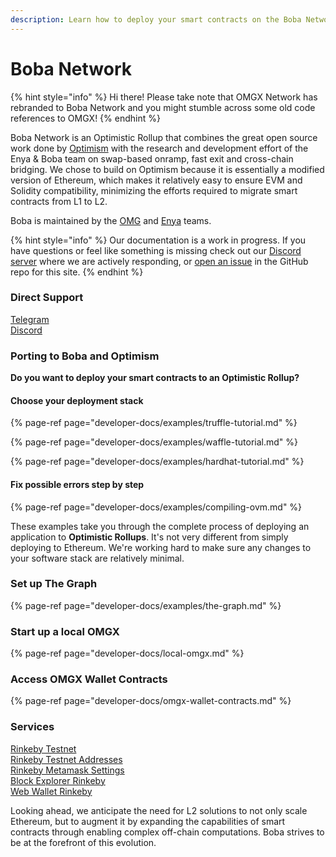 ```yaml
---
description: Learn how to deploy your smart contracts on the Boba Network OVM
---
```


# Boba Network

{% hint style="info" %}
Hi there! Please take note that OMGX Network has rebranded to Boba Network and you might stumble across some old code references to OMGX!
{% endhint %}

Boba Network is an Optimistic Rollup that combines the great open source work done by [Optimism](https://community.optimism.io/) with the research and development effort of the Enya & Boba team on swap-based onramp, fast exit and cross-chain bridging. We chose to build on Optimism because it is essentially a modified version of Ethereum, which makes it relatively easy to ensure EVM and Solidity compatibility, minimizing the efforts required to migrate smart contracts from L1 to L2.

Boba is maintained by the [OMG](https://omg.network) and [Enya](https://enya.ai) teams.

{% hint style="info" %}
Our documentation is a work in progress. If you have questions or feel like something is missing check out our [Discord server](https://omg.eco/support) where we are actively responding, or [open an issue](https://github.com/omgnetwork) in the GitHub repo for this site.
{% endhint %}

### Direct Support

[Telegram](https://t.me/bobadev)  
[Discord](https://omg.eco/support)

### Porting to Boba and Optimism

**Do you want to deploy your smart contracts to an Optimistic Rollup?**

#### Choose your deployment stack

{% page-ref page="developer-docs/examples/truffle-tutorial.md" %}

{% page-ref page="developer-docs/examples/waffle-tutorial.md" %}

{% page-ref page="developer-docs/examples/hardhat-tutorial.md" %}

#### Fix possible errors step by step

{% page-ref page="developer-docs/examples/compiling-ovm.md" %}

These examples take you through the complete process of deploying an application to **Optimistic Rollups**. It's not very different from simply deploying to Ethereum. We're working hard to make sure any changes to your software stack are relatively minimal.

### Set up The Graph

{% page-ref page="developer-docs/examples/the-graph.md" %}

### Start up a local OMGX

{% page-ref page="developer-docs/local-omgx.md" %}

### **Access OMGX Wallet Contracts**

{% page-ref page="developer-docs/omgx-wallet-contracts.md" %}

### **Services**

[Rinkeby Testnet](https://rinkeby.omgx.network/)  
[Rinkeby Testnet Addresses](https://docs.omgx.network/developer-docs/rinkeby-testnet-addresses)  
[Rinkeby Metamask Settings](https://docs.omgx.network/developer-docs/rinkeby-metamask-settings)  
[Block Explorer Rinkeby](https://omg.eco/omgx-explorer-rinkeby)  
[Web Wallet Rinkeby](https://omg.eco/omgx-wallet-rinkeby)

Looking ahead, we anticipate the need for L2 solutions to not only scale Ethereum, but to augment it by expanding the capabilities of smart contracts through enabling complex off-chain computations. Boba strives to be at the forefront of this evolution.

